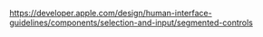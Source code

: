 https://developer.apple.com/design/human-interface-guidelines/components/selection-and-input/segmented-controls